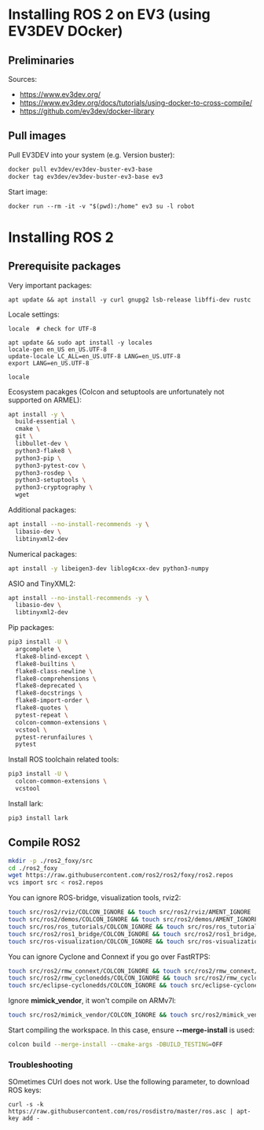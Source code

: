 # Installing ROS 2 on EV3 (using EV3DEV DOcker)

## Preliminaries
Sources:
- https://www.ev3dev.org/
- https://www.ev3dev.org/docs/tutorials/using-docker-to-cross-compile/
- https://github.com/ev3dev/docker-library


## Pull images
Pull EV3DEV into your system (e.g. Version buster):
```bash
docker pull ev3dev/ev3dev-buster-ev3-base
docker tag ev3dev/ev3dev-buster-ev3-base ev3
```

Start image:
```
docker run --rm -it -v "$(pwd):/home" ev3 su -l robot
```

# Installing ROS 2

## Prerequisite packages

Very important packages:
```
apt update && apt install -y curl gnupg2 lsb-release libffi-dev rustc
```


Locale settings:
```
locale  # check for UTF-8

apt update && sudo apt install -y locales
locale-gen en_US en_US.UTF-8
update-locale LC_ALL=en_US.UTF-8 LANG=en_US.UTF-8
export LANG=en_US.UTF-8

locale
```
Ecosystem pacakges (Colcon and setuptools are unfortunately not supported on ARMEL):
```bash
apt install -y \
  build-essential \
  cmake \
  git \
  libbullet-dev \
  python3-flake8 \
  python3-pip \
  python3-pytest-cov \
  python3-rosdep \
  python3-setuptools \
  python3-cryptography \
  wget
```
Additional packages:
```bash
apt install --no-install-recommends -y \
  libasio-dev \
  libtinyxml2-dev
```
Numerical packages:
```bash
apt install -y libeigen3-dev liblog4cxx-dev python3-numpy
```
ASIO and TinyXML2:
```bash
apt install --no-install-recommends -y \
  libasio-dev \
  libtinyxml2-dev
```
Pip packages:
```bash
pip3 install -U \
  argcomplete \
  flake8-blind-except \
  flake8-builtins \
  flake8-class-newline \
  flake8-comprehensions \
  flake8-deprecated \
  flake8-docstrings \
  flake8-import-order \
  flake8-quotes \
  pytest-repeat \
  colcon-common-extensions \
  vcstool \
  pytest-rerunfailures \
  pytest  
```
Install ROS toolchain related tools:
```bash
pip3 install -U \
  colcon-common-extensions \
  vcstool
```
Install lark:
```bash
pip3 install lark 
```
## Compile ROS2
```bash
mkdir -p ./ros2_foxy/src
cd ./ros2_foxy
wget https://raw.githubusercontent.com/ros2/ros2/foxy/ros2.repos
vcs import src < ros2.repos
```
You can ignore ROS-bridge, visualization tools, rviz2:
```bash
touch src/ros2/rviz/COLCON_IGNORE && touch src/ros2/rviz/AMENT_IGNORE
touch src/ros2/demos/COLCON_IGNORE && touch src/ros2/demos/AMENT_IGNORE
touch src/ros/ros_tutorials/COLCON_IGNORE && touch src/ros/ros_tutorials/AMENT_IGNORE
touch src/ros2/ros1_bridge/COLCON_IGNORE && touch src/ros2/ros1_bridge/AMENT_IGNORE
touch src/ros-visualization/COLCON_IGNORE && touch src/ros-visualization/AMENT_IGNORE
```
You can ignore Cyclone and Connext if you go over FastRTPS:
```bash
touch src/ros2/rmw_connext/COLCON_IGNORE && touch src/ros2/rmw_connext/AMENT_IGNORE
touch src/ros2/rmw_cyclonedds/COLCON_IGNORE && touch src/ros2/rmw_cyclonedds/AMENT_IGNORE
touch src/eclipse-cyclonedds/COLCON_IGNORE && touch src/eclipse-cyclonedds/AMENT_IGNORE
```
Ignore __mimick_vendor__, it won't compile on ARMv7l:
```bash
touch src/ros2/mimick_vendor/COLCON_IGNORE && touch src/ros2/mimick_vendor/AMENT_IGNORE
```
Start compiling the workspace. In this case, ensure __--merge-install__ is used: 
```bash
colcon build --merge-install --cmake-args -DBUILD_TESTING=OFF
```
### Troubleshooting
SOmetimes CUrl does not work. Use the following parameter, to download ROS keys:
```
curl -s -k https://raw.githubusercontent.com/ros/rosdistro/master/ros.asc | apt-key add -
```
